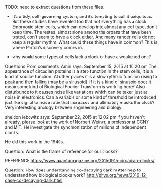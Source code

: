 TODO: need to extract questions from these files.

* It’s a tidy, self-governing system, and it’s tempting to call it ubiquitous. 
But these studies have revealed too that not everything has a clock. Embryonic stem cells, 
which can develop into almost any cell type, don’t keep time. The testes, almost alone among the organs that have been tested, 
don’t seem to have a clock either. 
And many cancer cells do not keep a regular rhythm. What could these things have in common? 
This is where Partch’s discovery comes in.

* why would some types of cells lack a clock or have a weakened one?

Questions From comments:
Amin says:
September 15, 2015 at 10:20 pm
The appearance of circadian proteins is a step function in the stem cells, it is a kind of source function. At other places it is a slow rythmic function rising to peak and then falling (may be a sinusoid). If it is a kind of sinusoid does it mean some kind of Biological Fourier Transform is working here? Also disturbunce to it causes noise like variations which can be taken just as noise in electronics.
Can a variable or some kind of threshold be introduced just like signal to noise ratio that increases and ultimately masks the clock? Very interesting analogy between engineering and biology.


sheldon lebowitz says:
September 22, 2015 at 12:02 pm
If you haven't already, please look at the work of Norbert Weiner, a professor at CCNY and MIT. He investigate the synchronization of millions of independent clocks.

He did this work in the 1940s.

Question: What is the frame of reference for our clocks?

REFERENCE
https://www.quantamagazine.org/20150915-circadian-clocks/

Question: How does understanding co-decaying dark matter help to understand how biological clocks work?
http://phys.org/news/2016-12-case-co-decaying-dark.html
